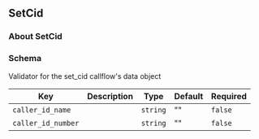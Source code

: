 ## SetCid

### About SetCid

### Schema

Validator for the set_cid callflow's data object

Key | Description | Type | Default | Required
--- | ----------- | ---- | ------- | --------
`caller_id_name` |  | `string` | "" | `false`
`caller_id_number` |  | `string` | "" | `false`
